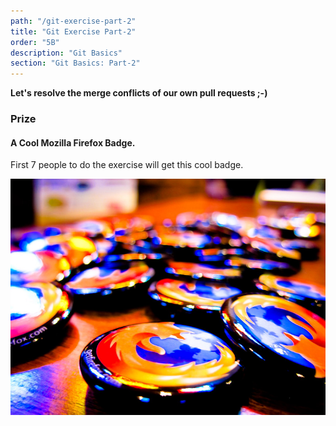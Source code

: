 ```yaml
---
path: "/git-exercise-part-2"
title: "Git Exercise Part-2"
order: "5B"
description: "Git Basics"
section: "Git Basics: Part-2"
---
```


**Let's resolve the merge conflicts of our own pull requests ;-)**

### Prize

#### A Cool Mozilla Firefox Badge.

First 7 people to do the exercise will get this cool badge.

![firefox-badge](images/firefox-badge.jpg)
